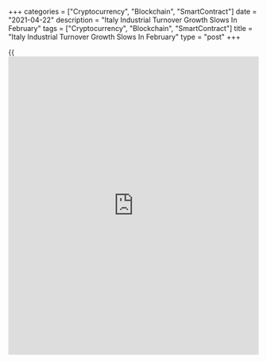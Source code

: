 +++
categories = ["Cryptocurrency", "Blockchain", "SmartContract"]
date = "2021-04-22"
description = "Italy Industrial Turnover Growth Slows In February"
tags = ["Cryptocurrency", "Blockchain", "SmartContract"]
title = "Italy Industrial Turnover Growth Slows In February"
type = "post"
+++

{{<iframe id="large-banner" src="https://www.bounty.group/#slide=19.0" width="100%" height="600" scrolling="no" style="border: 0px solid rgb(216, 221, 230); border-radius: 3px;">}}

Italy's industrial turnover rose at a softer pace in February, data from
the statistical office Istat showed on Thursday.

Industrial turnover rose a seasonally adjusted 0.2 percent monthly in
February, after a 2.6 percent increase in January. In December,
industrial turnover grew 1.1 percent.

Turnover from the domestic market increased 0.9 percent, while those
from the foreign market decreased 1.3 percent in February.

Among the main industrial grouping, energy surged 6.3 percent in
February. Consumer goods and intermediate goods increased 0.7 percent
and 0.3 percent, respectively.

Meanwhile, capital goods dropped 1.5 percent.

Industrial turnover rose a [calendar](https://www.fintechee.com/web-trader/) adjusted 0.9 percent yearly in
February, after a 1.6 percent declined in the prior month.

Volume turnover increased 0.3 percent month-on-month in February and
grew 1.0 percent from a year ago.

For comments and feedback [contact](https://www.playgroundfx.com/contact/): editorial@rtt[news](https://www.letsplayfx.com/blog/forex-news-website/).com

[Economic News][1]

 **What parts of the world are seeing the best (and worst) economic
performances lately? Click[here][2] to check out our [Econ Scorecard][2]
and find out! See up-to-the-moment [ranking](https://www.playgroundfx.com/blog/crypto-exchange-ranking/)s for the best and worst
performers in [GDP][3], [unemployment rate][4], [inflation][2] and much
more.**

   1. www.rtt[news](https://www.letsplayfx.com/blog/forex-news-website/).com/Content/EconomicNews.aspx
   2. www.rtt[news](https://www.letsplayfx.com/blog/forex-news-website/).com/economic-scorecard/world-rank/CPI/highest-performance.aspx
   3. www.rtt[news](https://www.letsplayfx.com/blog/forex-news-website/).com/economic-scorecard/world-rank/GDP/highest-performance.aspx
   4. www.rtt[news](https://www.letsplayfx.com/blog/forex-news-website/).com/economic-scorecard/world-rank/unemployment-rate/lowest-performance.aspx